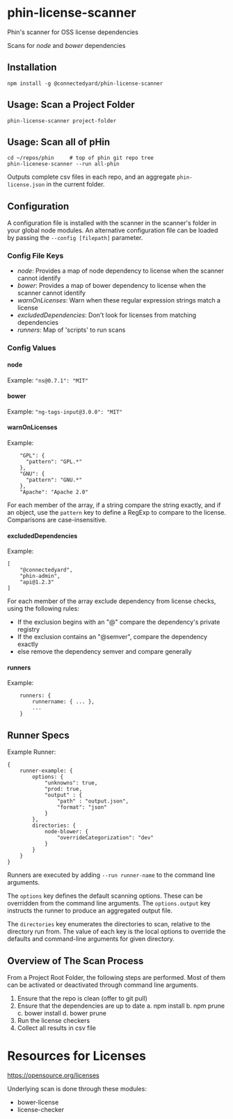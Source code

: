 # phin-license-scanner

Phin's scanner for OSS license dependencies

Scans for *node* and *bower* dependencies

## Installation

```npm install -g @connectedyard/phin-license-scanner```

## Usage: Scan a Project Folder

```phin-license-scanner project-folder```

## Usage: Scan all of pHin

```
cd ~/repos/phin     # top of phin git repo tree
phin-licenese-scanner --run all-phin
```

Outputs complete csv files in each repo, and an aggregate `phin-license.json` in the current folder.

## Configuration

A configuration file is installed with the scanner in the scanner's folder in your global node modules. An alternative
configuration file can be loaded by passing the `--config [filepath]` parameter.

### Config File Keys
* *node*: Provides a map of node dependency to license when the scanner cannot identify
* *bower*: Provides a map of bower dependency to license when the scanner cannot identify
* *warnOnLicenses*: Warn when these regular expression strings match a license
* *excludedDependencies*: Don't look for licenses from matching dependencies
* *runners*: Map of 'scripts' to run scans

### Config Values

#### node

Example: `"ns@0.7.1": "MIT"`

#### bower

Example: `"ng-tags-input@3.0.0": "MIT"`

#### warnOnLicenses

Example: 
```
    "GPL": {
      "pattern": "GPL.*"
    },
    "GNU": {
      "pattern": "GNU.*"
    },
    "Apache": "Apache 2.0"
```

For each member of the array, if a string compare the string exactly, and if an object, use the `pattern` key to define a RegExp to compare to the license. Comparisons are case-insensitive.

#### excludedDependencies

Example:
```
[
	"@connectedyard",
	"phin-admin",
	"api@1.2.3"
]
```

For each member of the array exclude dependency from license checks, using the following rules:
* If the exclusion begins with an "@" compare the dependency's private registry
* If the exclusion contains an "@semver", compare the dependency exactly
* else remove the dependency semver and compare generally

#### runners

Example:
```
	runners: {
		runnername: { ... },
		...
	}
```

## Runner Specs

Example Runner:
```
{
	runner-example: {
		options: {
			"unknowns": true,
			"prod: true,
			"output" : {
				"path" : "output.json",
				"format": "json"
			}
		},
		directories: {
			node-blower: {
				"overrideCategorization": "dev"
			}
		}
	}
}
```

Runners are executed by adding `--run runner-name` to the command line arguments.

The `options` key defines the default scanning options. These can be overridden from the command line arguments. The `options.output` key instructs the runner to produce an aggregated output file.

The `directories` key enumerates the directories to scan, relative to the directory run from. The value of each key is the
local options to override the defaults and command-line arguments for given directory.

## Overview of The Scan Process

From a Project Root Folder, the following steps are performed. Most of them can be activated
or deactivated through command line arguments.

1. Ensure that the repo is clean (offer to git pull)
2. Ensure that the dependencies are up to date
    a. npm install
    b. npm prune
    c. bower install
    d. bower prune
3. Run the license checkers
4. Collect all results in csv file

# Resources for Licenses
    
https://opensource.org/licenses

Underlying scan is done through these modules:
 * bower-license
 * license-checker


